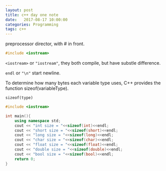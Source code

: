 ```yaml
---
layout: post
title: c++ day one note
date:   2017-08-17 10:00:00
categories: Programming
tags: c++ 
---
```



preprocessor director, with # in front.

```c++
#include <iostream>
```








`<iostream>` or `"iostream"`, they both compile, but have substle difference. 


`endl` or `"\n"` start newline.

To determine how many bytes each variable type uses, C++ provides the function sizeof(variableType).

`sizeof(type)`

```c++
#include <iostream>

int main(){
    using namespace std;
    cout << "int size = "<<sizeof(int)<<endl;
    cout << "short size = "<<sizeof(short)<<endl;
    cout << "long size = "<<sizeof(long)<<endl;
    cout << "char size = "<<sizeof(char)<<endl;
    cout << "float size = "<<sizeof(float)<<endl;
    cout << "double size = "<<sizeof(double)<<endl;
    cout << "bool size = "<<sizeof(bool)<<endl;
    return 0;
}

```

